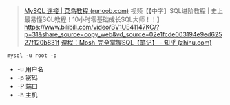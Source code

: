 > [MySQL 连接 | 菜鸟教程 (runoob.com)](https://www.runoob.com/mysql/mysql-connection.html)
> 视频【【中字】SQL进阶教程 | 史上最易懂SQL教程！10小时零基础成长SQL大师！！】 https://www.bilibili.com/video/BV1UE41147KC/?p=31&share_source=copy_web&vd_source=02e1fcde003194e9ed62527f120b831f
> [课程：Mosh_完全掌握SQL【笔记】 - 知乎 (zhihu.com)](https://zhuanlan.zhihu.com/p/222865842)

```
mysql -u root -p 
```
- -u 用户名
- -p 密码
- -P 端口
- -h 主机